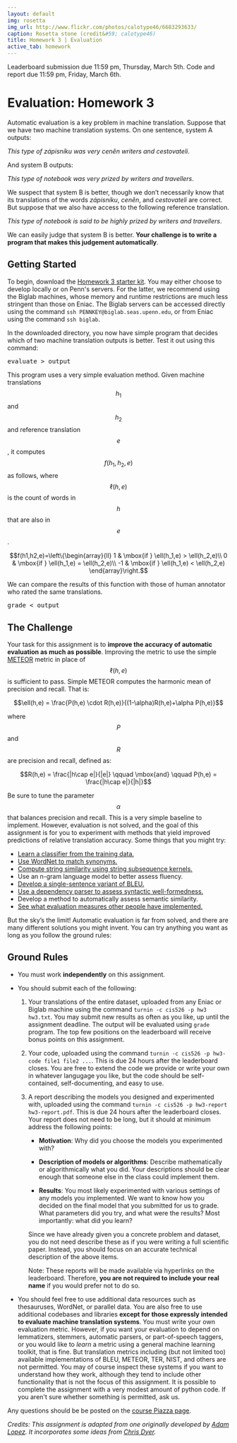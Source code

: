 ```yaml
---
layout: default
img: rosetta
img_url: http://www.flickr.com/photos/calotype46/6683293633/
caption: Rosetta stone (credit&#59; calotype46)
title: Homework 3 | Evaluation
active_tab: homework
---
```


<div class="alert alert-info">
  Leaderboard submission due 11:59 pm, Thursday, March 5th.
  Code and report due 11:59 pm, Friday, March 6th.
</div>

Evaluation:  <span class="text-muted">Homework 3</span>
=============================================================

Automatic evaluation is a key problem in machine translation. Suppose that we have two
machine translation systems. On one sentence, system A outputs:

*This type of zápisníku was very ceněn writers and cestovateli*.

And system B outputs:

*This type of notebook was very prized by writers and travellers*.

We suspect that system B is better, though we don’t necessarily know that its translations
of the words *zápisníku*, *ceněn*, and *cestovateli* are correct. But suppose that we also
have access to the following reference translation.

*This type of notebook is said to be highly prized by writers and travellers*.

We can easily judge that system B is better. **Your challenge is to write a program that
makes this judgement automatically**.
 
## Getting Started

To begin, download the [Homework 3 starter kit](http://seas.upenn.edu/~cis526/hw3.zip).
You may either choose to develop locally or on Penn's servers. For the latter, we
recommend using the Biglab machines, whose memory and runtime restrictions are much
less stringent than those on Eniac. The Biglab servers can be accessed directly
using the command `ssh PENNKEY@biglab.seas.upenn.edu`, or from Eniac using the
command `ssh biglab`.

In the downloaded directory, you now have simple program that decides which of two
machine translation outputs is better. Test it out using this command:

<pre>evaluate &gt; output</pre>

This program uses a very simple evaluation method.
Given machine translations $$h_1$$ and $$h_2$$ and reference translation $$e$$,
it computes $$f(h_1,h_2,e)$$ as follows, where $$\ell(h,e)$$ is the count of words in $$h$$
that are also in $$e$$.

$$f(h1,h2,e)=\left\{\begin{array}{ll}
  1 & \mbox{if } \ell(h_1,e) > \ell(h_2,e)\\
  0 & \mbox{if } \ell(h_1,e) = \ell(h_2,e)\\
  -1 & \mbox{if } \ell(h_1,e) < \ell(h_2,e)  
\end{array}\right.$$

We can compare the results of this function with those of human annotator who rated
the same translations.

<pre>grade &lt; output</pre>

## The Challenge

Your task for this assignment is to **improve the accuracy of automatic evaluation as
much as possible**.  Improving the metric to use the simple [METEOR](http://aclweb.org/anthology/W/W07/W07-0734.pdf) metric in place of $$\ell(h,e)$$
is sufficient to pass. Simple METEOR computes the harmonic mean of precision and recall. That is:

$$\ell(h,e) = \frac{P(h,e) \cdot R(h,e)}{(1-\alpha)R(h,e)+\alpha P(h,e)}$$

where $$P$$ and $$R$$ are precision and recall, defined as:

$$R(h,e) = \frac{|h\cap e|}{|e|} \qquad \mbox{and} \qquad P(h,e) = \frac{|h\cap e|}{|h|}$$

Be sure to tune the parameter $$\alpha$$ that balances precision and recall.
This is a very simple baseline to implement. However, evaluation is not solved,
and the goal of this assignment is for you to experiment with methods that yield
improved predictions of relative translation accuracy. Some things that you might try:

* [Learn a classifier from the training data.](http://aclweb.org/anthology//W/W11/W11-2113.pdf)
* [Use WordNet to match synonyms.](http://wordnet.princeton.edu/)
* [Compute string similarity using string subsequence kernels.](http://jmlr.org/papers/volume2/lodhi02a/lodhi02a.pdf)
* Use an n-gram language model to better assess fluency.
* [Develop a single-sentence variant of BLEU.](http://aclweb.org/anthology//P/P02/P02-1040.pdf)
* [Use a dependency parser to assess syntactic well-formedness.](http://ssli.ee.washington.edu/people/jgk/dist/metaweb/mtjournal.pdf)
* Develop a method to automatically assess semantic similarity.
* [See what evaluation measures other people have implemented.](http://www.statmt.org/wmt10/pdf/wmt10-overview.pdf)

But the sky’s the limit! Automatic evaluation is far from solved, and there are many different
solutions you might invent. You can try anything you want as long as you follow the ground rules:

## Ground Rules

* You must work **independently** on this assignment.

* You should submit each of the following:

    1.  Your translations of the entire dataset, uploaded from any Eniac or Biglab machine
        using the command `turnin -c cis526 -p hw3 hw3.txt`.
        You may submit new results as often as you like, up until the assignment deadline.
        The output will be evaluated using `grade` program.
        The top few positions on the leaderboard will receive bonus points on this assignment.

    2.  Your code, uploaded using the command `turnin -c cis526 -p hw3-code file1 file2 ...`.
        This is due 24 hours after the leaderboard closes.
        You are free to extend the code we provide or write your own in whatever
        langugage you like, but the code should be self-contained,
        self-documenting, and easy to use.
  
    3.  A report describing the models you designed and experimented with, uploaded
        using the command `turnin -c cis526 -p hw3-report hw3-report.pdf`. This is
        due 24 hours after the leaderboard closes. Your report does not need to be
        long, but it should at minimum address the following points:

        * **Motivation**: Why did you choose the models you experimented with?

        * **Description of models or algorithms**: Describe mathematically or algorithmically
	  what you did.
          Your descriptions should be clear enough that someone else in the class could
	  implement them.

        * **Results**: You most likely experimented with various settings of any models
	  you implemented.
          We want to know how you decided on the final model that you submitted for us to grade.
          What parameters did you try, and what were the results?
          Most importantly: what did you learn?

        Since we have already given you a concrete problem and dataset, you do not
        need describe these as if you were writing a full scientific paper. Instead,
        you should focus on an accurate technical description of the above items.

        Note: These reports will be made available via hyperlinks on the leaderboard.
        Therefore, **you are not required to include your real name** if you would prefer not
        to do so.

* You should feel free to use additional data resources such as thesauruses,
  WordNet, or parallel data. You are also free to use additional codebases and libraries
  <b>except for those expressly intended to evaluate machine translation
  systems</b>. You must write your own evaluation metric. However, if you
  want your evaluation to depend on lemmatizers, stemmers, automatic parsers,
  or part-of-speech taggers, or you would like to *learn* a metric using
  a general machine learning toolkit, that is fine. But translation metrics including
  (but not limited too) available implementations of BLEU, METEOR, TER,
  NIST, and others are not permitted. You may of course inspect these systems
  if you want to understand how they work, although they tend to include
  other functionality that is not the focus of this assignment.
  It is possible to complete the assignment with a very modest amount
  of python code. If you aren't sure whether something is permitted, ask us.
				    
Any questions should be be posted on the
[course Piazza page](https://piazza.com/upenn/spring2015/cis526).

*Credits: This assignment is adapted from one originally developed by 
[Adam Lopez](https://alopez.github.io). It
incorporates some ideas from [Chris Dyer](http://www.cs.cmu.edu/~cdyer).*

